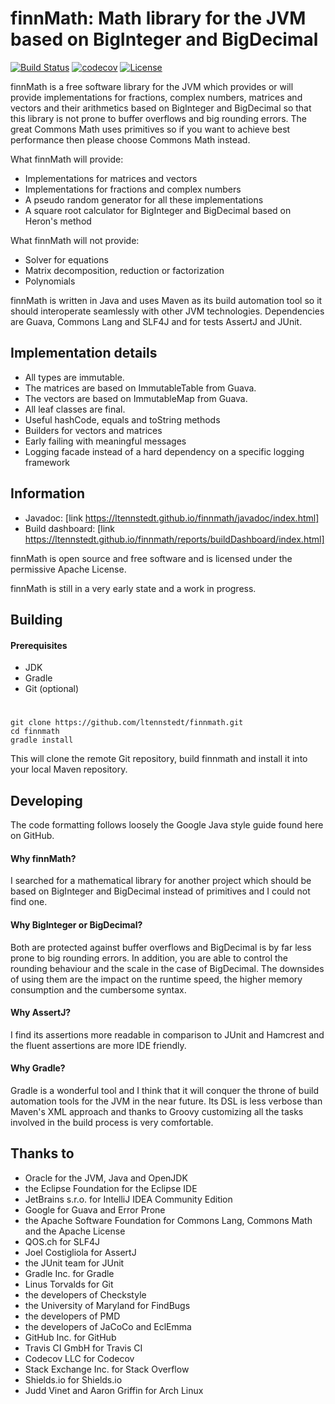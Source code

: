 # finnMath: Math library for the JVM based on BigInteger and BigDecimal

[![Build Status](https://travis-ci.org/ltennstedt/finnmath.svg?branch=master)](https://travis-ci.org/ltennstedt/finnmath)
[![codecov](https://codecov.io/gh/ltennstedt/finnmath/branch/master/graph/badge.svg)](https://codecov.io/gh/ltennstedt/finnmath)
[![License](https://img.shields.io/badge/license-Apache%20License%202.0-blue.svg)](http://shields.io)

finnMath is a free software library for the JVM which provides or will provide implementations for fractions, 
complex numbers, matrices and vectors and their arithmetics based on BigInteger and BigDecimal so that this 
library is not prone to buffer overflows and big rounding errors. The great Commons Math uses primitives 
so if you want to achieve best performance then please choose Commons Math instead.

What finnMath will provide:
* Implementations for matrices and vectors
* Implementations for fractions and complex numbers
* A pseudo random generator for all these implementations
* A square root calculator for BigInteger and BigDecimal based on Heron's method

What finnMath will not provide:
* Solver for equations
* Matrix decomposition, reduction or factorization
* Polynomials

finnMath is written in Java and uses Maven as its build automation tool so it should interoperate seamlessly with 
other JVM technologies. Dependencies are Guava, Commons Lang and SLF4J and for tests AssertJ and JUnit.

## Implementation details
* All types are immutable.
* The matrices are based on ImmutableTable from Guava.
* The vectors are based on ImmutableMap from Guava.
* All leaf classes are final.
* Useful hashCode, equals and toString methods
* Builders for vectors and matrices
* Early failing with meaningful messages
* Logging facade instead of a hard dependency on a specific logging framework

## Information
* Javadoc: [link https://ltennstedt.github.io/finnmath/javadoc/index.html]
* Build dashboard: [link https://ltennstedt.github.io/finnmath/reports/buildDashboard/index.html]

finnMath is open source and free software and is licensed under the permissive Apache License.

finnMath is still in a very early state and a work in progress.

## Building

#### Prerequisites
* JDK
* Gradle
* Git (optional)
#
    git clone https://github.com/ltennstedt/finnmath.git
    cd finnmath
    gradle install

This will clone the remote Git repository, build finnmath and install it into your local Maven repository.

## Developing

The code formatting follows loosely the Google Java style guide found here on GitHub.    

#### Why finnMath?
I searched for a mathematical library for another project which should be based on BigInteger and BigDecimal instead 
of primitives and I could not find one.

#### Why BigInteger or BigDecimal?
Both are protected against buffer overflows and BigDecimal is by far less prone to big rounding errors. In addition, 
you are able to control the rounding behaviour and the scale in the case of BigDecimal. The downsides of using them 
are the impact on the runtime speed, the higher memory consumption and the cumbersome syntax. 

#### Why AssertJ?
I find its assertions more readable in comparison to JUnit and Hamcrest and the fluent assertions are more IDE 
friendly.

#### Why Gradle?
Gradle is a wonderful tool and I think that it will conquer the throne of build automation tools for the JVM in the 
near future. Its DSL is less verbose than Maven's XML approach and thanks to Groovy customizing all the tasks involved in 
the build process is very comfortable.

## Thanks to
* Oracle for the JVM, Java and OpenJDK
* the Eclipse Foundation for the Eclipse IDE
* JetBrains s.r.o. for IntelliJ IDEA Community Edition
* Google for Guava and Error Prone
* the Apache Software Foundation for Commons Lang, Commons Math and the Apache License
* QOS.ch for SLF4J 
* Joel Costigliola for AssertJ
* the JUnit team for JUnit
* Gradle Inc. for Gradle
* Linus Torvalds for Git
* the developers of Checkstyle
* the University of Maryland for FindBugs
* the developers of PMD
* the developers of JaCoCo and EclEmma
* GitHub Inc. for GitHub
* Travis CI GmbH for Travis CI
* Codecov LLC for Codecov
* Stack Exchange Inc. for Stack Overflow
* Shields.io for Shields.io
* Judd Vinet and Aaron Griffin for Arch Linux
